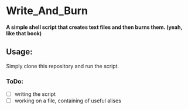 # Write_And_Burn
**A simple shell script that creates text files and then burns them. (yeah, like that book)**
## Usage:
Simply clone this repository and run the script.







### ToDo:
- [ ] writing the script
- [ ] working on a file, containing of useful alises

